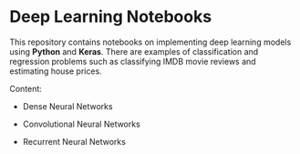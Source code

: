 # Deep Learning Notebooks

This repository contains notebooks on implementing deep learning models using **Python** and **Keras**. There are examples of classification and regression problems such as classifying IMDB movie reviews and estimating house prices. 

Content:

+ Dense Neural Networks

+ Convolutional Neural Networks

+ Recurrent Neural Networks
